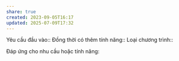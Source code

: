 ```yaml
---
share: true
created: 2023-09-05T16:17
updated: 2025-07-09T17:32
---
```

Yêu cầu đầu vào:: 
Đồng thời có thêm tính năng::
Loại chương trình:: 

Đáp ứng cho nhu cầu hoặc tính năng:

